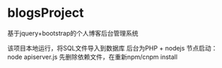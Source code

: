 # blogsProject
基于jquery+bootstrap的个人博客后台管理系统

该项目本地运行，将SQL文件导入到数据库
后台为PHP + nodejs
节点启动：node apiserver.js
先删除依赖文件，在重新npm/cnpm install
